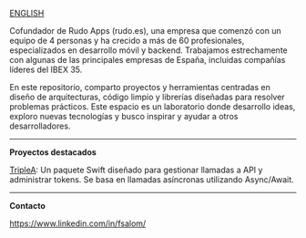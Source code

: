 [ENGLISH](/README_EN.md)

Cofundador de Rudo Apps (rudo.es), una empresa que comenzó con un equipo de 4 personas y ha crecido a más de 60 profesionales, especializados en desarrollo móvil y backend. Trabajamos estrechamente con algunas de las principales empresas de España, incluidas compañías líderes del IBEX 35.

En este repositorio, comparto proyectos y herramientas centradas en diseño de arquitecturas, código limpio y librerías diseñadas para resolver problemas prácticos. Este espacio es un laboratorio donde desarrollo ideas, exploro nuevas tecnologías y busco inspirar y ayudar a otros desarrolladores.

----
**Proyectos destacados**

[TripleA](https://github.com/fsalom/TripleA): Un paquete Swift diseñado para gestionar llamadas a API y administrar tokens. Se basa en llamadas asíncronas utilizando Async/Await.

----
**Contacto**

https://www.linkedin.com/in/fsalom/




